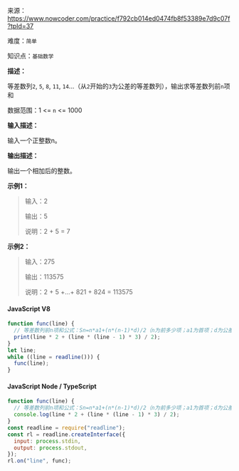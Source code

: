 来源：<https://www.nowcoder.com/practice/f792cb014ed0474fb8f53389e7d9c07f?tpId=37>

难度：`简单`

知识点：`基础数学`

**描述：**

等差数列`2`, `5`, `8`, `11`, `14`...（从`2`开始的`3`为公差的等差数列），输出求等差数列前`n`项和

数据范围：1 <= `n` <= 1000

**输入描述：**

输入一个正整数n。

**输出描述：**

输出一个相加后的整数。

**示例1：**

> 输入：2
>
> 输出：5
>
> 说明：2 + 5 = 7

**示例2：**

> 输入：275
>
> 输出：113575
>
> 说明：2 + 5 +...+ 821 + 824 = 113575

<!-- tabs:start -->

#### **JavaScript V8**

```javascript
function func(line) {
  // 等差数列前n项和公式：Sn=n*a1+(n*(n-1)*d)/2（n为前多少项；a1为首项；d为公差）
  print(line * 2 + (line * (line - 1) * 3) / 2);
}
let line;
while ((line = readline())) {
  func(line);
}
```

#### **JavaScript Node / TypeScript**

```javascript
function func(line) {
  // 等差数列前n项和公式：Sn=n*a1+(n*(n-1)*d)/2（n为前多少项；a1为首项；d为公差）
  console.log(line * 2 + (line * (line - 1) * 3) / 2);
}
const readline = require("readline");
const rl = readline.createInterface({
  input: process.stdin,
  output: process.stdout,
});
rl.on("line", func);
```

<!-- tabs:end -->
